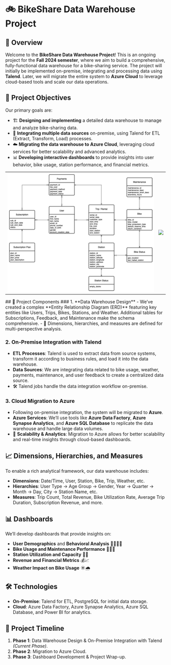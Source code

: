 # 🚲 BikeShare Data Warehouse Project

## 📖 Overview
Welcome to the **BikeShare Data Warehouse Project**! This is an ongoing project for the **Fall 2024 semester**, where we aim to build a comprehensive, fully-functional data warehouse for a bike-sharing service. The project will initially be implemented on-premise, integrating and processing data using **Talend**. Later, we will migrate the entire system to **Azure Cloud** to leverage cloud-based tools and scale our data operations.

## 🎯 Project Objectives
Our primary goals are:
- 🏗️ **Designing and implementing** a detailed data warehouse to manage and analyze bike-sharing data.
- 🔄 **Integrating multiple data sources** on-premise, using Talend for ETL (Extract, Transform, Load) processes.
- ☁️ **Migrating the data warehouse to Azure Cloud**, leveraging cloud services for better scalability and advanced analytics.
- 📊 **Developing interactive dashboards** to provide insights into user behavior, bike usage, station performance, and financial metrics.
<table><tr><td><img src="https://github.com/layashreeadepu/BikeFlow-Analytics/blob/483a874582e4b9814b0f52eabed9d4065ea99061/bike_share_v1-3.jpg"></td><td><img src="image2.png"></td></tr></table>
## 🧩 Project Components
### 1. **Data Warehouse Design**
   - We’ve created a complex **Entity Relationship Diagram (ERD)** featuring key entities like Users, Trips, Bikes, Stations, and Weather. Additional tables for Subscriptions, Feedback, and Maintenance make the schema comprehensive.
   - 📐 Dimensions, hierarchies, and measures are defined for multi-perspective analysis.

### 2. **On-Premise Integration with Talend**
   - **ETL Processes**: Talend is used to extract data from source systems, transform it according to business rules, and load it into the data warehouse.
   - **Data Sources**: We are integrating data related to bike usage, weather, payments, maintenance, and user feedback to create a centralized data source.
   - 🛠️ Talend jobs handle the data integration workflow on-premise.

### 3. **Cloud Migration to Azure**
   - Following on-premise integration, the system will be migrated to **Azure**.
   - **Azure Services**: We’ll use tools like **Azure Data Factory**, **Azure Synapse Analytics**, and **Azure SQL Database** to replicate the data warehouse and handle large data volumes.
   - 🚀 **Scalability & Analytics**: Migration to Azure allows for better scalability and real-time insights through cloud-based dashboards.

## 📈 Dimensions, Hierarchies, and Measures
To enable a rich analytical framework, our data warehouse includes:
- **Dimensions**: Date/Time, User, Station, Bike, Trip, Weather, etc.
- **Hierarchies**: User Type → Age Group → Gender, Year → Quarter → Month → Day, City → Station Name, etc.
- **Measures**: Trip Count, Total Revenue, Bike Utilization Rate, Average Trip Duration, Subscription Revenue, and more.

## 📊 Dashboards
We’ll develop dashboards that provide insights on:
- **User Demographics** and **Behavioral Analysis** 🧍‍♀️🧍‍♂️
- **Bike Usage and Maintenance Performance** 🚴‍♂️🔧
- **Station Utilization and Capacity** 🚏📍
- **Revenue and Financial Metrics** 💰📈
- **Weather Impact on Bike Usage** ☀️🌧️

## 🛠️ Technologies
- **On-Premise**: Talend for ETL, PostgreSQL for initial data storage.
- **Cloud**: Azure Data Factory, Azure Synapse Analytics, Azure SQL Database, and Power BI for analytics.

## 📅 Project Timeline
1. **Phase 1**: Data Warehouse Design & On-Premise Integration with Talend *(Current Phase)*.
2. **Phase 2**: Migration to Azure Cloud.
3. **Phase 3**: Dashboard Development & Project Wrap-up.
